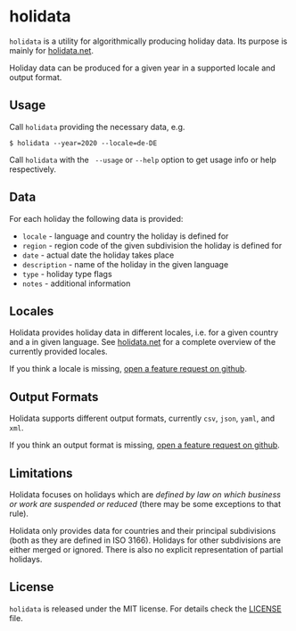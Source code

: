 # holidata

`holidata` is a utility for algorithmically producing holiday data.
Its purpose is mainly for [holidata.net](https://holidata.net).

Holiday data can be produced for a given year in a supported locale and output format.

## Usage

Call `holidata` providing the necessary data, e.g.
```
$ holidata --year=2020 --locale=de-DE
```
Call `holidata` with the ` --usage` or `--help` option to get usage info or help respectively.
 
## Data

For each holiday the following data is provided:
* `locale` - language and country the holiday is defined for
* `region` - region code of the given subdivision the holiday is defined for
* `date` - actual date the holiday takes place
* `description` - name of the holiday in the given language
* `type` - holiday type flags
* `notes` - additional information

## Locales

Holidata provides holiday data in different locales, i.e. for a given country and a in given language.
See [holidata.net](https://holidata.net/locales/) for a complete overview of the currently provided locales.

If you think a locale is missing, [open a feature request on github](https://github.com/GothenburgBitFactory/holidata/issues).

## Output Formats

Holidata supports different output formats, currently `csv`, `json`, `yaml`, and `xml`.

If you think an output format is missing, [open a feature request on github](https://github.com/GothenburgBitFactory/holidata/issues).

## Limitations

Holidata focuses on holidays which are _defined by law on which business or work are suspended or reduced_ (there may be some exceptions to that rule).

Holidata only provides data for countries and their principal subdivisions (both as they are defined in ISO 3166).
Holidays for other subdivisions are either merged or ignored.
There is also no explicit representation of partial holidays.

## License

`holidata` is released under the MIT license. For details check the [LICENSE](LICENSE) file.
